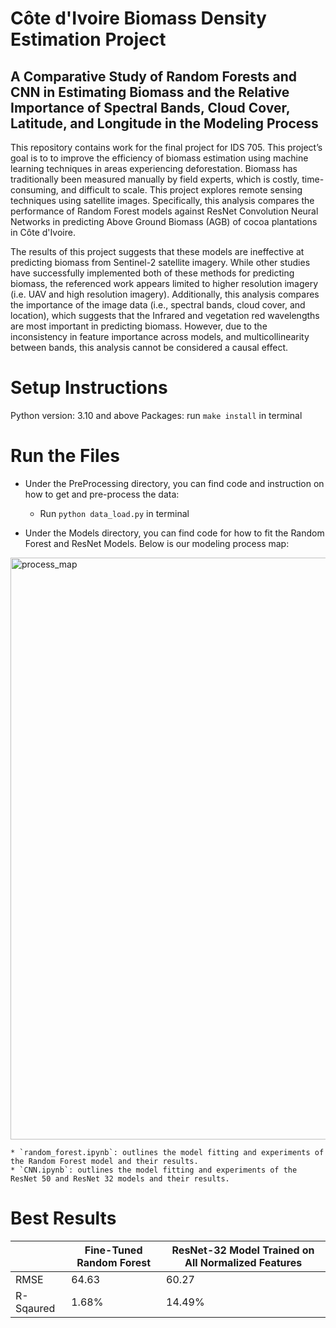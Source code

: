 # Côte d'Ivoire Biomass Density Estimation Project 
## A Comparative Study of Random Forests and CNN in Estimating Biomass and the Relative Importance of Spectral Bands, Cloud Cover, Latitude, and Longitude in the Modeling Process

This repository contains work for the final project for IDS 705. This project’s goal is to to improve the efficiency of biomass estimation using machine learning techniques in areas experiencing deforestation. Biomass has traditionally been measured manually by field experts, which is costly, time-consuming, and difficult to scale. This project explores remote sensing techniques using satellite images. Specifically, this analysis compares the performance of Random Forest models against ResNet Convolution Neural Networks in predicting Above Ground Biomass (AGB) of cocoa plantations in Côte d'Ivoire. 

The results of this project suggests that these models are ineffective at predicting biomass from Sentinel-2 satellite imagery. While other studies have successfully implemented both of these methods for predicting biomass, the referenced work appears limited to higher resolution imagery (i.e. UAV and high resolution imagery).  Additionally, this analysis compares the importance of the image data (i.e., spectral bands, cloud cover, and location), which suggests that the Infrared and vegetation red wavelengths are most important in predicting biomass.  However, due to the inconsistency in feature importance across models, and multicollinearity between bands, this analysis cannot be considered a causal effect. 

# Setup Instructions
Python version: 3.10 and above
Packages: run `make install` in terminal 

# Run the Files
* Under the PreProcessing directory, you can find code and instruction on how to get and pre-process the data: 
    * Run `python data_load.py` in terminal

* Under the Models directory, you can find code for how to fit the Random Forest and ResNet Models. Below is our modeling process map:

<img width="931" alt="process_map" src="https://user-images.githubusercontent.com/105904149/232633385-61601c68-9b3b-44ee-ab6b-cad6ee6b17cf.png">

    * `random_forest.ipynb`: outlines the model fitting and experiments of the Random Forest model and their results. 
    * `CNN.ipynb`: outlines the model fitting and experiments of the ResNet 50 and ResNet 32 models and their results.

# Best Results
|             |  Fine-Tuned Random Forest  | ResNet-32 Model Trained on All Normalized Features |
|-------------|----------------------------|----------------------------------------------------|
| RMSE        | 64.63                      | 60.27                                              |
| R-Sqaured   | 1.68%                      | 14.49%                                             |


